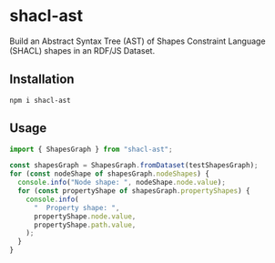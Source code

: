 # shacl-ast

Build an Abstract Syntax Tree (AST) of Shapes Constraint Language (SHACL) shapes in an RDF/JS Dataset.

## Installation

    npm i shacl-ast

## Usage

```ts
import { ShapesGraph } from "shacl-ast";

const shapesGraph = ShapesGraph.fromDataset(testShapesGraph);
for (const nodeShape of shapesGraph.nodeShapes) {
  console.info("Node shape: ", nodeShape.node.value);
  for (const propertyShape of shapesGraph.propertyShapes) {
    console.info(
      "  Property shape: ",
      propertyShape.node.value,
      propertyShape.path.value,
    );
  }
}
```
